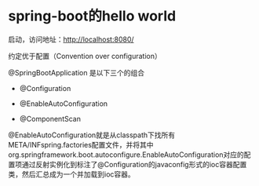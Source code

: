 # spring-boot的hello world

启动，访问地址：[http://localhost:8080/](http://localhost:8080/)

约定优于配置（Convention over configuration）

@SpringBootApplication
是以下三个的组合
- @Configuration

- @EnableAutoConfiguration

- @ComponentScan

@EnableAutoConfiguration就是从classpath下找所有META/INFspring.factories配置文件，并将其中org.springframework.boot.autoconfigure.EnableAutoConfiguration对应的配置项通过反射实例化到标注了@Configuration的javaconfig形式的ioc容器配置类，然后汇总成为一个并加载到ioc容器。